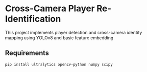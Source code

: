 # Cross-Camera Player Re-Identification

This project implements player detection and cross-camera identity mapping using YOLOv8 and basic feature embedding.

## Requirements

```bash
pip install ultralytics opencv-python numpy scipy
